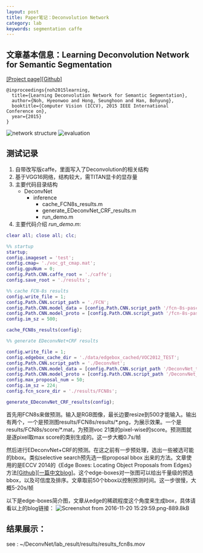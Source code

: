 ```yaml
---
layout: post
title: Paper笔记：Deconvolution Network
category: lab
keywords: segmentation caffe
---
```


## 文章基本信息：Learning Deconvolution Network for Semantic Segmentation
[[Project page]](http://cvlab.postech.ac.kr/research/deconvnet/)[[Github]](https://github.com/HyeonwooNoh/DeconvNet)
```
@inproceedings{noh2015learning,
  title={Learning Deconvolution Network for Semantic Segmentation},
  author={Noh, Hyeonwoo and Hong, Seunghoon and Han, Bohyung},
  booktitle={Computer Vision (ICCV), 2015 IEEE International Conference on},
  year={2015}
} 
```
![network structure][1]
![evaluation][2]

## 测试记录

1. 自带改写版caffe，里面写入了Deconvolution的相关结构
2. 基于VGG16网络，结构较大，需TITAN显卡的显存量
3. 主要代码目录结构
    - DeconvNet
        - inference
            - cache_FCN8s_results.m
            - generate_EDeconvNet_CRF_results.m
            - run_demo.m
4. 主要代码介绍
*run_demo.m*:
```matlab
clear all; close all; clc;

%% startup
startup;
config.imageset = 'test';
config.cmap= './voc_gt_cmap.mat';
config.gpuNum = 0;
config.Path.CNN.caffe_root = './caffe';
config.save_root = './results';

%% cache FCN-8s results
config.write_file = 1;
config.Path.CNN.script_path = './FCN';
config.Path.CNN.model_data = [config.Path.CNN.script_path '/fcn-8s-pascal.caffemodel'];
config.Path.CNN.model_proto = [config.Path.CNN.script_path '/fcn-8s-pascal-deploy.prototxt'];
config.im_sz = 500;

cache_FCN8s_results(config);

%% generate EDeconvNet+CRF results

config.write_file = 1;
config.edgebox_cache_dir = './data/edgebox_cached/VOC2012_TEST';
config.Path.CNN.script_path = './DeconvNet';
config.Path.CNN.model_data = [config.Path.CNN.script_path '/DeconvNet_trainval_inference.caffemodel'];
config.Path.CNN.model_proto = [config.Path.CNN.script_path '/DeconvNet_inference_deploy.prototxt'];
config.max_proposal_num = 50;
config.im_sz = 224;
config.fcn_score_dir = './results/FCN8s';

generate_EDeconvNet_CRF_results(config);
```
首先用FCN8s来做预测。输入是RGB图像，最长边要resize到500才能输入。输出有两个，一个是预测图results/FCN8s/results/\*.png，为展示效果。一个是results/FCN8s/score/\*.mat，为预测voc 21类的pixel-wise的score。预测图就是逐pixel取max score的类别生成的。这一步大概0.7s/帧

然后进行EDeconvNet+CRF的预测。在这之前有一步预处理，选出一些被选可能的bbox。类似selective search预先选一些proposal bbox 出来的方法。文章使用的是ECCV 2014的《Edge Boxes: Locating Object Proposals from Edges》方法[[Github]](https://github.com/pdollar/edges)[[一篇中文blog]](http://blog.csdn.net/wsj998689aa/article/details/39476551)。这个edge-boxes对一张图可以给出千量级的预选bbox，以及可信度及排序。文章取前50个bbox以控制预测时间。这一步很慢，大概5-20s/帧

以下是edge-boxes简介图，文章从edge的稀疏程度这个角度来生成box，具体请看以上的blog链接：
![Screenshot from 2016-11-20 15:29:59.png-889.8kB][3]

## 结果展示：

see : ~/DeconvNet/lab_result/results/results_fcn8s.mov


  [1]: http://static.zybuluo.com/lrl940607/1cyze4ay59ztwhkvohnpld0g/%E5%B1%8F%E5%B9%95%E5%BF%AB%E7%85%A7%202016-11-11%20%E4%B8%8B%E5%8D%8810.06.37.png
  [2]: http://static.zybuluo.com/lrl940607/y31uhvuowec54wneix42q06a/Screenshot%20from%202016-11-20%2015:04:50.png
  [3]: http://static.zybuluo.com/lrl940607/s4rf4bo1py6u8432c50xt88d/Screenshot%20from%202016-11-20%2015:29:59.png
